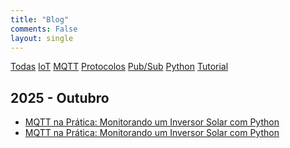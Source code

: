 ```yaml
---
title: "Blog"
comments: False
layout: single
---
```


<a href="/" class="tag">Todas</a> <a href="/tags/IoT" class="tag active">IoT</a> <a href="/tags/MQTT" class="tag">MQTT</a> <a href="/tags/Protocolos" class="tag">Protocolos</a> <a href="/tags/Pub/Sub" class="tag">Pub/Sub</a> <a href="/tags/Python" class="tag">Python</a> <a href="/tags/Tutorial" class="tag">Tutorial</a>

## 2025 - Outubro

- [MQTT na Prática: Monitorando um Inversor Solar com Python](/2025/10/27/mqtt-na-pr-tica--monitorando-um-inversor-solar-com-python/)
- [MQTT na Prática: Monitorando um Inversor Solar com Python](/2025/10/27/protocolo-mqtt/)

